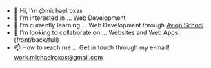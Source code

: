 - 👋 Hi, I’m @michaelroxas
- 👀 I’m interested in ... Web Development
- 🌱 I’m currently learning ... Web Development through [Avion School](avionschool.com)
- 💞️ I’m looking to collaborate on ... Websites and Web Apps! (front/back/full) 
- 📫 How to reach me ... Get in touch through my e-mail! work.michaelroxas@gmail.com

<!---
michaelroxas/michaelroxas is a ✨ special ✨ repository because its `README.md` (this file) appears on your GitHub profile.
You can click the Preview link to take a look at your changes.
--->
